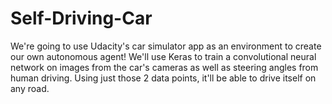 # Self-Driving-Car
We're going to use Udacity's car simulator app as an environment to create our own autonomous agent! We'll use Keras to train a convolutional neural network on images from the car's cameras as well as steering angles from human driving. Using just those 2 data points, it'll be able to drive itself on any road. 
